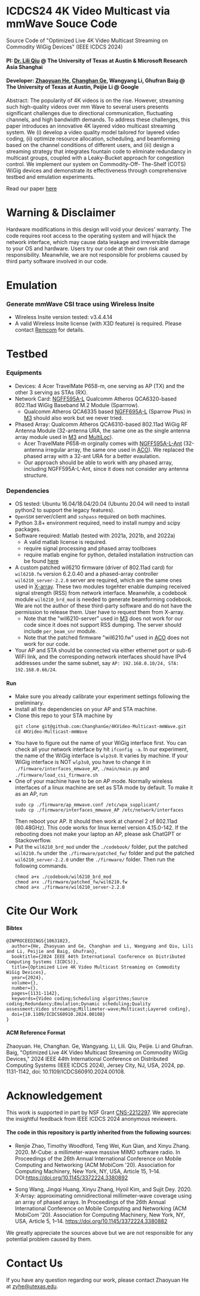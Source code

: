 # ICDCS24 4K Video Multicast via  mmWave Souce Code
Source Code of "Optimized Live 4K Video Multicast Streaming on Commodity WiGig Devices" (IEEE ICDCS 2024)

#### PI: [Dr. Lili Qiu](https://www.cs.utexas.edu/~lili/) @ The University of Texas at Austin & Microsoft Research Asia Shanghai <br>
#### Developer: [Zhaoyuan He](https://gavinsyw.github.io/), [Changhan Ge](https://changhange.github.io/), Wangyang Li, Ghufran Baig @ The University of Texas at Austin, Peijie Li @ Google

Abstract: The popularity of 4K videos is on the rise. However, streaming such high-quality videos over mm Wave to several users presents significant challenges due to directional communication, fluctuating channels, and high bandwidth demands. To address these challenges, this paper introduces an innovative 4K layered video multicast streaming system. We (i) develop a video quality model tailored for layered video coding, (ii) optimize resource allocation, scheduling, and beamforming based on the channel conditions of different users, and (iii) design a streaming strategy that integrates fountain code to eliminate redundancy in multicast groups, coupled with a Leaky-Bucket approach for congestion control. We implement our system on Commodity-Off- The-Shelf (COTS) WiGig devices and demonstrate its effectiveness through comprehensive testbed and emulation experiments. <br>

Read our paper [here](https://ieeexplore.ieee.org/abstract/document/10631023)

# Warning & Disclaimer
Hardware modifications in this design will void your devices' warranty. The code requires root access to the operating system and will hijack the network interface, which may cause data leakage and irreversible damage to your OS and hardware. Users try our code at their own risk and responsibility. Meanwhile, we are not responsible for problems caused by third party software involved in our code.

# Emulation

### Generate mmWave CSI trace using Wireless Insite
* Wireless Insite version tested: v3.4.4.14
* A valid Wireless Insite license (with X3D feature) is required. Please contact [Remcom](https://www.remcom.com/wireless-insite-em-propagation-software) for details.

# Testbed 
### Equipments
* Devices: 4 Acer TravelMate P658-m, one serving as AP (TX) and the other 3 serving as STAs (RX).
* Network Card: [NGFF595A-L](https://lian-mueller.com/qualcomm-atheros-communications-distributor/ngff595a-l.html) Qualcomm Atheros QCA6320-based 802.11ad WiGig Baseband M.2 Module (Sparrrow).
  + Qualcomm Atheros QCA6335 based [NGFF695A-L](https://lian-mueller.com/qualcomm-atheros-communications-distributor/ngff695a-l.html) (Sparrow Plus) in [M3](http://m3.ucsd.edu/sdr/) should also work but we never tried.
* Phased Array: Qualcomm Atheros QCA6310-based 802.11ad WiGig RF Antenna Module (32-antenna URA, the same one as the single antenna array module used in [M3](http://m3.ucsd.edu/sdr/) and [MultiLoc](https://dl.acm.org/doi/pdf/10.1145/3498361.3538920)).
  + Acer TravelMate P658-m orginally comes with [NGFF595A-L-Ant](https://lian-mueller.com/qualcomm-atheros-communications-distributor/ngff595a-l-ant.html) (32-antenna irregular array, the same one used in [ACO](https://dl.acm.org/doi/abs/10.1145/3241539.3241576)). We replaced the phased array with a 32-ant URA for a better evaulation. 
  + Our approach should be able to work with any phased array, including NGFF595A-L-Ant, since it does not consider any antenna structure.

### Dependencies
* OS tested: Ubuntu 16.04/18.04/20.04 (Ubuntu 20.04 will need to install python2 to support the legacy features).
* ```OpenSSH``` server/client and ```sshpass``` required on both machines.
* Python 3.8+ environment required, need to install numpy and scipy packages.
* Software required: Matlab (tested with 2021a, 2021b, and 2022a)
  + A valid matlab license is required.
  + require signal processing and phased array toolboxes
  + require matlab engine for python, detailed installation instruction can be found [here](https://www.mathworks.com/help/matlab/matlab_external/install-the-matlab-engine-for-python.html)
* A custom patched wil6210 firmware (driver of 802.11ad card) for ```wil6210.fw``` version 6.2.0.40 and a phased-array controller ```wil6210_server-2.2.0``` server are required, which are the same ones used in [X-array](https://dl.acm.org/doi/10.1145/3372224.3380882). These two modules togehter enable dumping received signal strength (RSS) from network interface. Meanwhile, a codebook module ```wil6210_brd_mod``` is needed to generate beamforming codebook. We are not the author of these third-party software and do not have the permission to release them. User have to request them from X-array.
  + Note that the "wil6210-server" used in [M3](https://github.com/RenjieZhao/M-Cube-Hostcmds/tree/main) does not work for our code since it does not support RSS dumping. The server should include ```per_beam_snr``` module.
  + Note that the patched firmware "wil6210.fw" used in [ACO](https://dl.acm.org/doi/abs/10.1145/3241539.3241576) does not work for our code.
* Your AP and STA should be connected via either ethernet port or sub-6 WiFi link, and the corresponding network interfaces should have IPv4 addresses under the same subnet, say ```AP: 192.168.0.10/24, STA: 192.168.0.66/24```.

#### Run
* Make sure you already calibrate your experiment settings following the preliminary.
* Install all the dependencies on your AP and STA machine.
* Clone this repo to your STA machine by
  ```
  git clone git@github.com:ChanghanGe/4KVideo-Multicast-mmWave.git
  cd 4KVideo-Multicast-mmWave
  ```
* You have to figure out the name of your WiGig interface first. You can check all your network interface by hit ```ifconfig -a```. In our experiment, the name of the WiGig interface is ```wlp3s0```. It varies by machine. If your WiGig interface is NOT ```wlp3s0```, you have to change it in ```./firmware/interfaces_mmwave_AP```,  ```./main/main.py``` and ```./firmware/load_csi_firmware.sh```
* One of your machine have to be on AP mode. Normally wireless interfaces of a linux machine are set as STA mode by default. To make it as an AP, run
  ```
  sudo cp ./firmware/ap_mmwave.conf /etc/wpa_supplicant/
  sudo cp ./firmware/interfaces_mmwave_AP /etc/network/interfaces
  ```
  Then reboot your AP. It should then work at channel 2 of 802.11ad (60.48GHz). This code works for linux kernel version 4.15.0-142.
  If the rebooting does not make your laptop an AP, please ask ChatGPT or Stackoverflow.
* Put the ```wil6210_brd_mod``` under the ```./codebook/``` folder, put the patched ```wil6210.fw``` under the ```./firmware/patched_fw/``` folder and put the patched ```wil6210_server-2.2.0``` under the ```./firmware/``` folder. Then run the following commands.
  ```
  chmod a+x ./codebook/wil6210_brd_mod
  chmod a+x ./firmware/patched_fw/wil6210.fw
  chmod a+x ./firmware/wil6210_server-2.2.0
  ```

# Cite Our Work
#### Bibtex
  ```
  @INPROCEEDINGS{10631023,
    author={He, Zhaoyuan and Ge, Changhan and Li, Wangyang and Qiu, Lili and Li, Peijie and Baig, Ghufran},
    booktitle={2024 IEEE 44th International Conference on Distributed Computing Systems (ICDCS)}, 
    title={Optimized Live 4K Video Multicast Streaming on Commodity WiGig Devices}, 
    year={2024},
    volume={},
    number={},
    pages={1131-1142},
    keywords={Video coding;Scheduling algorithms;Source coding;Redundancy;Emulation;Dynamic scheduling;Quality assessment;Video streaming;Millimeter-wave;Multicast;Layered coding},
    doi={10.1109/ICDCS60910.2024.00108}
  }
  ```

#### ACM Reference Format
Zhaoyuan. He, Changhan. Ge, Wangyang. Li, Lili. Qiu, Peijie. Li and Ghufran. Baig, "Optimized Live 4K Video Multicast Streaming on Commodity WiGig Devices," 2024 IEEE 44th International Conference on Distributed Computing Systems (IEEE ICDCS 2024), Jersey City, NJ, USA, 2024, pp. 1131-1142, doi: 10.1109/ICDCS60910.2024.00108.

# Acknowledgement
This work is supported in part by NSF Grant [CNS-2212297](https://www.nsf.gov/awardsearch/showAward?AWD_ID=2212297&HistoricalAwards=false). We appreciate the insightful feedback from IEEE ICDCS 2024 anonymous reviewers.

#### The code in this repository is partly inherited from the following sources:
* Renjie Zhao, Timothy Woodford, Teng Wei, Kun Qian, and Xinyu Zhang. 2020. M-Cube: a millimeter-wave massive MIMO software radio. In Proceedings of the 26th Annual International Conference on Mobile Computing and Networking (ACM MobiCom '20). Association for Computing Machinery, New York, NY, USA, Article 15, 1–14. DOI:https://doi.org/10.1145/3372224.3380892

* Song Wang, Jingqi Huang, Xinyu Zhang, Hyoil Kim, and Sujit Dey. 2020. X-Array: approximating omnidirectional millimeter-wave coverage using an array of phased arrays. In Proceedings of the 26th Annual International Conference on Mobile Computing and Networking (ACM MobiCom '20). Association for Computing Machinery, New York, NY, USA, Article 5, 1–14. https://doi.org/10.1145/3372224.3380882

We greatly appreciate the sources above but we are not responsible for any potential problem caused by them.

# Contact Us
If you have any question regarding our work, please contact Zhaoyuan He at zyhe@utexas.edu.